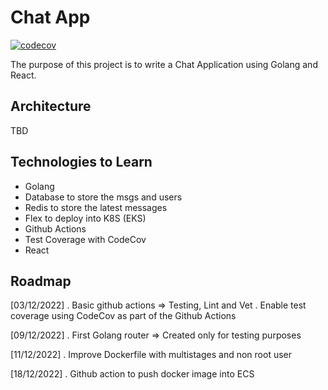 # Chat App

[![codecov](https://codecov.io/gh/jcasanella/chat_app/branch/main/graph/badge.svg?token=VIU7H2NELQ)](https://codecov.io/gh/jcasanella/chat_app)

The purpose of this project is to write a Chat Application using Golang and React. 

## Architecture 

TBD

## Technologies to Learn

* Golang
* Database to store the msgs and users
* Redis to store the latest messages
* Flex to deploy into K8S (EKS)
* Github Actions
* Test Coverage with CodeCov
* React

## Roadmap

[03/12/2022]
. Basic github actions => Testing, Lint and Vet 
. Enable test coverage using CodeCov as part of the Github Actions

[09/12/2022]
. First Golang router => Created only for testing purposes

[11/12/2022]
. Improve Dockerfile with multistages and non root user

[18/12/2022]
. Github action to push docker image into ECS


